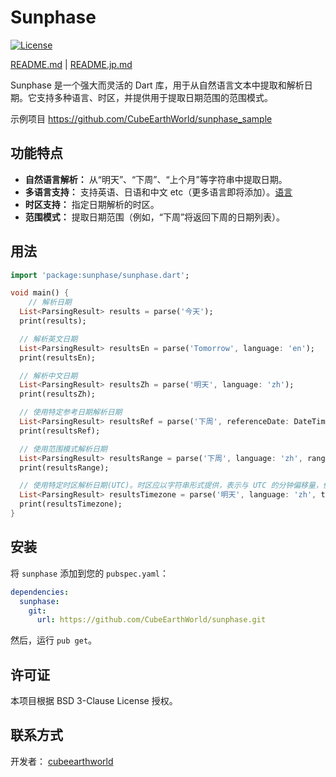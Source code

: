 # Sunphase

[![License](https://img.shields.io/badge/License-BSD%203--Clause-blue.svg)](https://opensource.org/licenses/BSD-3-Clause)

[README.md](README.md) | [README.jp.md](README.jp.md)

Sunphase 是一个强大而灵活的 Dart 库，用于从自然语言文本中提取和解析日期。它支持多种语言、时区，并提供用于提取日期范围的范围模式。

示例项目 https://github.com/CubeEarthWorld/sunphase_sample

## 功能特点

*   **自然语言解析：** 从“明天”、“下周”、“上个月”等字符串中提取日期。
*   **多语言支持：** 支持英语、日语和中文 etc（更多语言即将添加）。[语言](lib/languages)
*   **时区支持：** 指定日期解析的时区。
*   **范围模式：** 提取日期范围（例如，“下周”将返回下周的日期列表）。

## 用法

```dart
import 'package:sunphase/sunphase.dart';

void main() {
    // 解析日期
  List<ParsingResult> results = parse('今天');
  print(results);

  // 解析英文日期
  List<ParsingResult> resultsEn = parse('Tomorrow', language: 'en');
  print(resultsEn);

  // 解析中文日期
  List<ParsingResult> resultsZh = parse('明天', language: 'zh');
  print(resultsZh);

  // 使用特定参考日期解析日期
  List<ParsingResult> resultsRef = parse('下周', referenceDate: DateTime(2021, 2, 4));
  print(resultsRef);

  // 使用范围模式解析日期
  List<ParsingResult> resultsRange = parse('下周', language: 'zh', rangeMode: true);
  print(resultsRange);

  // 使用特定时区解析日期(UTC)。时区应以字符串形式提供，表示与 UTC 的分钟偏移量，例如，Asia/Shanghai 为 "480"。
  List<ParsingResult> resultsTimezone = parse('明天', language: 'zh', timezone: '480');
  print(resultsTimezone);
}
```

## 安装

将 `sunphase` 添加到您的 `pubspec.yaml`：

```yaml
dependencies:
  sunphase:
    git:
      url: https://github.com/CubeEarthWorld/sunphase.git
```

然后，运行 `pub get`。

## 许可证

本项目根据 BSD 3-Clause License 授权。

## 联系方式

开发者： [cubeearthworld](https://x.com/cubeearthworld)
